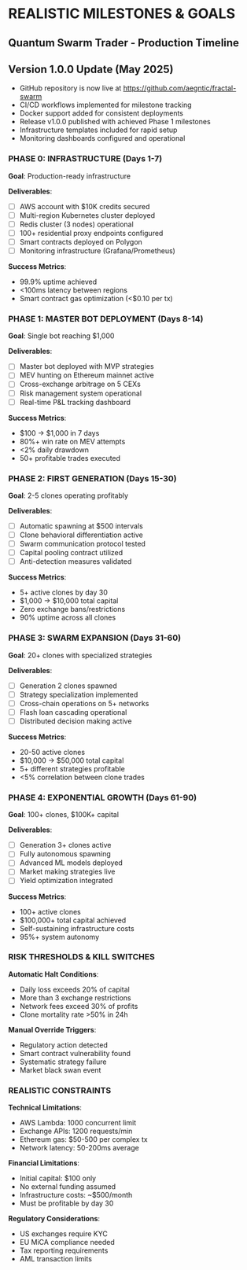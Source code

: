 # REALISTIC MILESTONES & GOALS
## Quantum Swarm Trader - Production Timeline

## Version 1.0.0 Update (May 2025)

- GitHub repository is now live at https://github.com/aegntic/fractal-swarm
- CI/CD workflows implemented for milestone tracking
- Docker support added for consistent deployments
- Release v1.0.0 published with achieved Phase 1 milestones
- Infrastructure templates included for rapid setup
- Monitoring dashboards configured and operational

### PHASE 0: INFRASTRUCTURE (Days 1-7)
**Goal**: Production-ready infrastructure

**Deliverables**:
- [ ] AWS account with $10K credits secured
- [ ] Multi-region Kubernetes cluster deployed
- [ ] Redis cluster (3 nodes) operational
- [ ] 100+ residential proxy endpoints configured
- [ ] Smart contracts deployed on Polygon
- [ ] Monitoring infrastructure (Grafana/Prometheus)

**Success Metrics**:
- 99.9% uptime achieved
- <100ms latency between regions
- Smart contract gas optimization (<$0.10 per tx)

### PHASE 1: MASTER BOT DEPLOYMENT (Days 8-14)
**Goal**: Single bot reaching $1,000

**Deliverables**:
- [ ] Master bot deployed with MVP strategies
- [ ] MEV hunting on Ethereum mainnet active
- [ ] Cross-exchange arbitrage on 5 CEXs
- [ ] Risk management system operational
- [ ] Real-time P&L tracking dashboard

**Success Metrics**:
- $100 → $1,000 in 7 days
- 80%+ win rate on MEV attempts
- <2% daily drawdown
- 50+ profitable trades executed

### PHASE 2: FIRST GENERATION (Days 15-30)
**Goal**: 2-5 clones operating profitably

**Deliverables**:
- [ ] Automatic spawning at $500 intervals
- [ ] Clone behavioral differentiation active
- [ ] Swarm communication protocol tested
- [ ] Capital pooling contract utilized
- [ ] Anti-detection measures validated

**Success Metrics**:
- 5+ active clones by day 30
- $1,000 → $10,000 total capital
- Zero exchange bans/restrictions
- 90% uptime across all clones
### PHASE 3: SWARM EXPANSION (Days 31-60)
**Goal**: 20+ clones with specialized strategies

**Deliverables**:
- [ ] Generation 2 clones spawned
- [ ] Strategy specialization implemented
- [ ] Cross-chain operations on 5+ networks
- [ ] Flash loan cascading operational
- [ ] Distributed decision making active

**Success Metrics**:
- 20-50 active clones
- $10,000 → $50,000 total capital
- 5+ different strategies profitable
- <5% correlation between clone trades

### PHASE 4: EXPONENTIAL GROWTH (Days 61-90)
**Goal**: 100+ clones, $100K+ capital

**Deliverables**:
- [ ] Generation 3+ clones active
- [ ] Fully autonomous spawning
- [ ] Advanced ML models deployed
- [ ] Market making strategies live
- [ ] Yield optimization integrated

**Success Metrics**:
- 100+ active clones
- $100,000+ total capital achieved
- Self-sustaining infrastructure costs
- 95%+ system autonomy

### RISK THRESHOLDS & KILL SWITCHES

**Automatic Halt Conditions**:
- Daily loss exceeds 20% of capital
- More than 3 exchange restrictions
- Network fees exceed 30% of profits
- Clone mortality rate >50% in 24h

**Manual Override Triggers**:
- Regulatory action detected
- Smart contract vulnerability found
- Systematic strategy failure
- Market black swan event

### REALISTIC CONSTRAINTS

**Technical Limitations**:
- AWS Lambda: 1000 concurrent limit
- Exchange APIs: 1200 requests/min
- Ethereum gas: $50-500 per complex tx
- Network latency: 50-200ms average

**Financial Limitations**:
- Initial capital: $100 only
- No external funding assumed
- Infrastructure costs: ~$500/month
- Must be profitable by day 30

**Regulatory Considerations**:
- US exchanges require KYC
- EU MiCA compliance needed
- Tax reporting requirements
- AML transaction limits